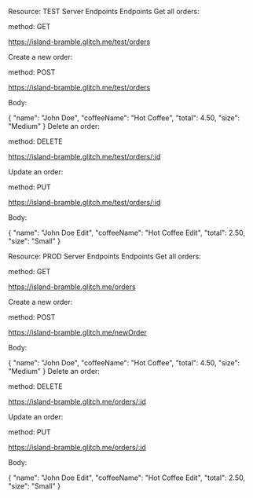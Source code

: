 Resource: TEST Server Endpoints
Endpoints
Get all orders:

method: GET

https://island-bramble.glitch.me/test/orders

Create a new order:

method: POST

https://island-bramble.glitch.me/test/orders

Body:

{ 
"name": "John Doe", 
"coffeeName": "Hot Coffee", 
"total": 4.50, 
"size": "Medium"
}
Delete an order: 

method: DELETE

https://island-bramble.glitch.me/test/orders/:id 

Update an order:

method: PUT  

https://island-bramble.glitch.me/test/orders/:id

Body:

{ 
"name": "John Doe Edit", 
"coffeeName": "Hot Coffee Edit", 
"total": 2.50, 
"size": "Small"
}



Resource: PROD Server Endpoints
Endpoints
Get all orders:

method: GET

https://island-bramble.glitch.me/orders

Create a new order:

method: POST

https://island-bramble.glitch.me/newOrder

Body:

{ 
"name": "John Doe", 
"coffeeName": "Hot Coffee", 
"total": 4.50, 
"size": "Medium"
}
Delete an order: 

method: DELETE

https://island-bramble.glitch.me/orders/:id 



Update an order:

method: PUT  

https://island-bramble.glitch.me/orders/:id

Body:

{ 
"name": "John Doe Edit", 
"coffeeName": "Hot Coffee Edit", 
"total": 2.50, 
"size": "Small"
}
